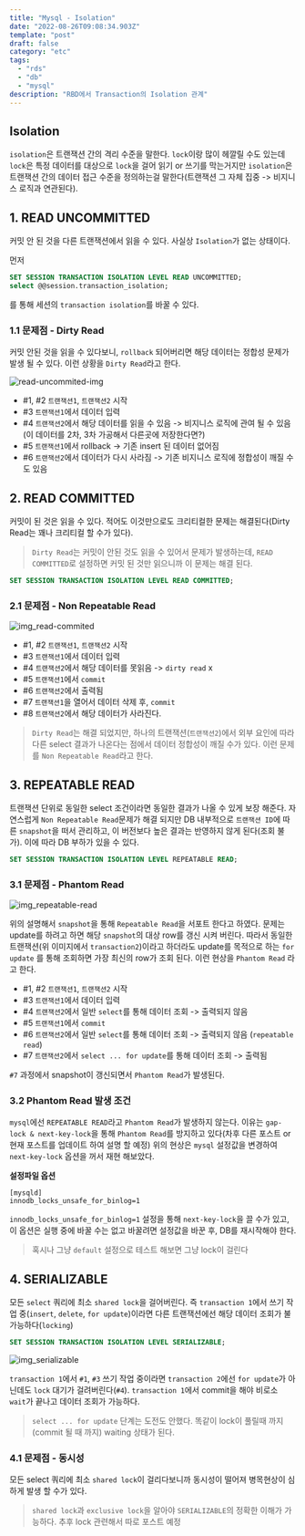 ```yaml
---
title: "Mysql - Isolation"
date: "2022-08-26T09:08:34.903Z"
template: "post"
draft: false
category: "etc"
tags:
  - "rds"
  - "db"
  - "mysql"
description: "RBD에서 Transaction의 Isolation 관계"
---
```


## Isolation

`isolation`은 트랜잭션 간의 격리 수준을 말한다. `lock`이랑 많이 헤깔릴 수도 있는데 `lock`은 특정 데이터를 대상으로 `lock`을 걸어 읽기 or 쓰기를 막는거지만 `isolation`은 트랜잭션 간의 데이터 접근 수준을 정의하는걸 말한다(트랜잭션 그 자체 집중 -> 비지니스 로직과 연관된다).

## 1. READ UNCOMMITTED

커밋 안 된 것을 다른 트랜잭션에서 읽을 수 있다. 사실상 `Isolation`가 없는 상태이다.

먼저

```sql
SET SESSION TRANSACTION ISOLATION LEVEL READ UNCOMMITTED;
select @@session.transaction_isolation;
```

를 통해 세션의 `transaction isolation`를 바꿀 수 있다.

### 1.1 문제점 - Dirty Read

커밋 안된 것을 읽을 수 있다보니, `rollback` 되어버리면 해당 데이터는 정합성 문제가 발생 될 수 있다. 이런 상황을 `Dirty Read`라고 한다.

![read-uncommited-img](/media/img_read-uncommited.png)

- #1, #2 `트랜잭션1`, `트랜잭션2` 시작
- #3 `트랜잭션1`에서 데이터 입력
- #4 `트랜잭션2`에서 해당 데이터를 읽을 수 있음 -> 비지니스 로직에 관여 될 수 있음(이 데이터를 2차, 3차 가공해서 다른곳에 저장한다면?)
- #5 `트랜잭션1`에서 rollback -> 기존 insert 된 데이터 없어짐
- #6 `트랜잭션2`에서 데이터가 다시 사라짐 -> 기존 비지니스 로직에 정합성이 깨질 수도 있음

## 2. READ COMMITTED

커밋이 된 것은 읽을 수 있다. 적어도 이것만으로도 크리티컬한 문제는 해결된다(Dirty Read는 꽤나 크리티컬 할 수가 있다).

> `Dirty Read`는 커밋이 안된 것도 읽을 수 있어서 문제가 발생하는데, `READ COMMITTED`로 설정하면 커밋 된 것만 읽으니까 이 문제는 해결 된다.

```sql
SET SESSION TRANSACTION ISOLATION LEVEL READ COMMITTED;
```

### 2.1 문제점 - Non Repeatable Read

![img_read-commited](/media/img_read-commited.png)

- #1, #2 `트랜잭션1`, `트랜잭션2` 시작
- #3 `트랜잭션1`에서 데이터 입력
- #4 `트랜잭션2`에서 해당 데이터를 못읽음 -> `dirty read` x
- #5 `트랜잭션1`에서 `commit`
- #6 `트랜잭션2`에서 출력됨
- #7 `트랜잭션1`을 열어서 데이터 삭제 후, `commit`
- #8 `트랜잭션2`에서 해당 데이터가 사라진다.

> `Dirty Read`는 해결 되었지만, 하나의 트랜잭션(`트랜잭션2`)에서 외부 요인에 따라 다른 select 결과가 나온다는 점에서 데이터 정합성이 깨질 수가 있다. 이런 문제를 `Non Repeatable Read`라고 한다.

## 3. REPEATABLE READ

트랜잭션 단위로 동일한 select 조건이라면 동일한 결과가 나올 수 있게 보장 해준다. 자연스럽게 `Non Repeatable Read`문제가 해결 되지만 DB 내부적으로 `트랜잭션 ID`에 따른 `snapshot`을 떠서 관리하고, 이 버전보다 높은 결과는 반영하지 않게 된다(조회 불가). 이에 따라 DB 부하가 있을 수 있다.

```sql
SET SESSION TRANSACTION ISOLATION LEVEL REPEATABLE READ;
```

### 3.1 문제점 - Phantom Read

![img_repeatable-read](/media/img_repeatable-read.png)

위의 설명해서 `snapshot`을 통해 `Repeatable Read`을 서포트 한다고 하였다. 문제는 update를 하려고 하면 해당 `snapshot`의 대상 row를 갱신 시켜 버린다. 따라서 동일한 트랜잭션(위 이미지에서 `transaction2`)이라고 하더라도 update를 목적으로 하는 `for update` 를 통해 조회하면 가장 최신의 row가 조회 된다. 이런 현상을 `Phantom Read` 라고 한다.

- #1, #2 `트랜잭션1`, `트랜잭션2` 시작
- #3 `트랜잭션1`에서 데이터 입력
- #4 `트랜잭션2`에서 일반 `select`를 통해 데이터 조회 -> 출력되지 않음
- #5 `트랜잭션1`에서 `commit`
- #6 `트랜잭션2`에서 일반 `select`를 통해 데이터 조회 -> 출력되지 않음 (`repeatable read`)
- #7 `트랜잭션2`에서 `select ... for update`를 통해 데이터 조회 -> 출력됨

`#7` 과정에서 snapshot이 갱신되면서 `Phantom Read`가 발생된다.

### 3.2 Phantom Read 발생 조건

`mysql`에선 `REPEATABLE READ`라고 `Phantom Read`가 발생하지 않는다. 이유는 `gap-lock & next-key-lock`을 통해 `Phantom Read`를 방지하고 있다(차후 다른 포스트 or 현재 포스트를 업데이트 하여 설명 할 예정) 위의 현상은 `mysql` 설정값을 변경하여 `next-key-lock` 옵션을 꺼서 재현 해보았다.

**설정파일 옵션**

```
[mysqld]
innodb_locks_unsafe_for_binlog=1
```

`innodb_locks_unsafe_for_binlog=1` 설정을 통해 `next-key-lock`을 끌 수가 있고, 이 옵션은 실행 중에 바꿀 수는 없고 바꿀려면 설정값을 바꾼 후, DB를 재시작해야 한다.

> 혹시나 그냥 `default` 설정으로 테스트 해보면 그냥 lock이 걸린다

## 4. SERIALIZABLE

모든 `select` 쿼리에 최소 `shared lock`을 걸어버린다. 즉 `transaction 1`에서 쓰기 작업 중(`insert`, `delete`, `for update`)이라면 다른 트랜잭션에선 해당 데이터 조회가 불가능하다(`locking`)

```sql
SET SESSION TRANSACTION ISOLATION LEVEL SERIALIZABLE;
```

![img_serializable](/media/img_serializable.png)

`transaction 1`에서 `#1`, `#3` 쓰기 작업 중이라면 `transaction 2`에선 `for update`가 아닌데도 `lock` 대기가 걸려버린다(`#4`). `transaction 1`에서 commit을 해야 비로소 `wait`가 끝나고 데이터 조회가 가능하다.

> `select ... for update` 단계는 도전도 안했다. 똑같이 lock이 풀릴때 까지(commit 될 때 까지) waiting 상태가 된다.

### 4.1 문제점 - 동시성

모든 select 쿼리에 최소 `shared lock`이 걸리다보니까 동시성이 떨어져 병목현상이 심하게 발생 할 수가 있다.

> `shared lock`과 `exclusive lock`을 알아야 `SERIALIZABLE`의 정확한 이해가 가능하다. 추후 lock 관련해서 따로 포스트 예정
